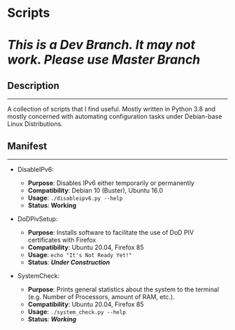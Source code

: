 # Scripts

# ***This is a Dev Branch. It may not work. Please use Master Branch***

## Description

---

A collection of scripts that I find useful.  Mostly written in Python 3.8 and mostly concerned with automating configuration tasks under Debian-base Linux Distributions.

## Manifest

---

* DisableIPv6:
    * **Purpose**: Disables IPv6 either temporarily or permanently
    * **Compatibility**: Debian 10 (Buster), Ubuntu 16.0
    * ****Usage****: ```./disableipv6.py --help```
    * **Status**: **Working**

* DoDPivSetup:
    * **Purpose**: Installs software to facilitate the use of DoD PIV certificates with Firefox
    * **Compatibility**: Ubuntu 20.04, Firefox 85
    * **Usage**: `echo "It's Not Ready Yet!"`
    * **Status**: ***Under Construction***

* SystemCheck:
    * **Purpose**: Prints general statistics about the system to the terminal (e.g. Number of Processors, amount of RAM, etc.).
    * **Compatibility**: Ubuntu 20.04, Firefox 85
    * **Usage**: `./system_check.py --help`
    * **Status**: ***Working***